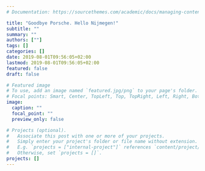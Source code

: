 ```yaml
---
# Documentation: https://sourcethemes.com/academic/docs/managing-content/

title: "Goodbye Porsche. Hello Nijmegen!"
subtitle: ""
summary: ""
authors: [""]
tags: []
categories: []
date: 2019-08-01T09:56:05+02:00
lastmod: 2019-08-01T09:56:05+02:00
featured: false
draft: false

# Featured image
# To use, add an image named `featured.jpg/png` to your page's folder.
# Focal points: Smart, Center, TopLeft, Top, TopRight, Left, Right, BottomLeft, Bottom, BottomRight.
image:
  caption: ""
  focal_point: ""
  preview_only: false

# Projects (optional).
#   Associate this post with one or more of your projects.
#   Simply enter your project's folder or file name without extension.
#   E.g. `projects = ["internal-project"]` references `content/project/deep-learning/index.md`.
#   Otherwise, set `projects = []`.
projects: []
---
```

